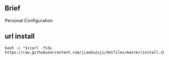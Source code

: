 ## Brief
 Personal Configuration

## url install
```
bash -c "$(curl -fsSL https://raw.githubusercontent.com/jiaobuzuji/dotfiles/master/install.sh)"
```

